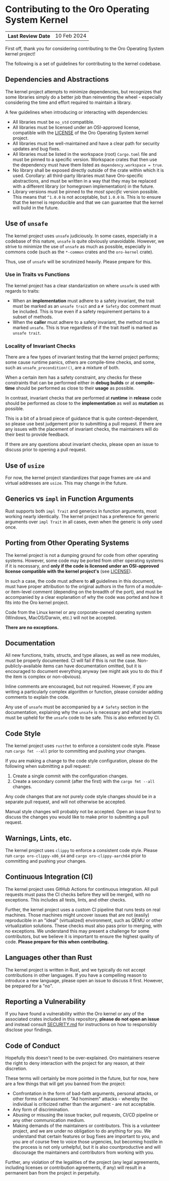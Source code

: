 # Contributing to the Oro Operating System Kernel

<table>
	<tr>
		<th align="left"><strong>Last Review Date</strong></th>
		<td>10 Feb 2024</td>
	</tr>
</table>

First off, thank you for considering contributing to the
Oro Operating System kernel project!

The following is a set of guidelines for contributing to the
kernel codebase.

## Dependencies and Abstractions
The kernel project attempts to minimize dependencies, but
recognizes that some libraries simply do a better job than
reinventing the wheel - especially considering the time and
effort required to maintain a library.

A few guidelines when introducing or interacting with dependencies:

- All libraries must be `no_std` compatible.
- All libraries must be licensed under an OSI-approved license,
  compatible with the [LICENSE](LICENSE) of the Oro Operating System
  kernel project.
- All libraries must be well-maintained and have a clear path for
  security updates and bug fixes.
- All libraries must be listed in the workspace (root) `Cargo.toml`
  file and must be pinned to a specific version. Workspace crates that
  then use the dependency must have them listed as `dependency.workspace = true`.
- No library shall be exposed directly outside of the crate within which
  it is used. Corollary: all third-party libraries must have Oro-specific
  abstractions, and must be written in a way that they may be replaced
  with a different library (or homegrown implementation) in the future.
- Library versions must be pinned to the _most specific_ version possible.
  This means that `^1.0.0` is not acceptable, but `1.0.0` is. This is to
  ensure that the kernel is reproducible and that we can guarantee that
  the kernel will build in the future.

## Use of `unsafe`
The kernel project uses `unsafe` judiciously. In some cases, especially
in a codebase of this nature, `unsafe` is quite obviously unavoidable.
However, we strive to minimize the use of `unsafe` as much as possible,
especially in commons code (such as the `*-common` crates and the `oro-kernel`
crate).

Thus, use of `unsafe` will be scrutinized heavily. Please prepare for this.

### Use in Traits vs Functions
The kernel project has a clear standarization on where `unsafe` is used
with regards to traits:

- When an **implementation** must adhere to a safety invariant, the trait
  must be marked as an `unsafe trait` and a `# Safety` doc comment must
  be included. This is true even if a safety requirement pertains to a subset
  of methods.
- When the **caller** must adhere to a safety invariant, the method
  must be marked `unsafe`. This is true regardless of if the trait itself
  is marked as `unsafe trait`.

### Locality of Invariant Checks
There are a few types of invariant testing that the kernel project performs;
some cause runtime panics, others are compile-time checks, and some, such as
`unsafe_precondition!()`, are a mixture of both.

When a certain item has a safety constraint, any checks for these constraints
that can be performed either in **debug builds** or at **compile-time** should be
performed as close to their **usage** as possible.

In contrast, invariant checks that are performed at **runtime** in **release**
code should be performed as close to the **implementation** as well as
**mutation** as possible.

This is a bit of a broad piece of guidance that is quite context-dependent,
so please use best judgement prior to submitting a pull request. If there are
any issues with the placement of invariant checks, the maintainers will
do their best to provide feedback.

If there are any questions about invariant checks, please open an issue
to discuss prior to opening a pull request.

## Use of `usize`
For now, the kernel project standardizes that page frames are `u64` and
virtual addresses are `usize`. This may change in the future.

## Generics vs `impl` in Function Arguments
Rust supports both `impl Trait` and generics in function arguments, most working
nearly identically. The kernel project has a preference for generic arguments
over `impl Trait` in all cases, even when the generic is only used once.

## Porting from Other Operating Systems
The kernel project is not a dumping ground for code from other operating
systems. However, some code may be ported from other operating systems
if it is necessary, and **only if the code is licensed under an OSI-approved
license compatible with the kernel project's** (see [LICENSE](LICENSE)).

In such a case, the code must adhere to **all** guidelines in this document,
must have proper attribution to the original authors in the form of a module-
or item-level comment (depending on the breadth of the port), and must be
accompanied by a clear explanation of why the code was ported and how it
fits into the Oro kernel project.

Code from the Linux kernel or any corporate-owned
operating system (Windows, MacOS/Darwin, etc.) will not be accepted.

**There are no exceptions.**

## Documentation
All new functions, traits, structs, and type aliases, as well as new modules,
must be properly documented. CI will fail if this is not the case.
Non-publicly-available items can have documentation omitted, but it is
encouraged to document everything anyway (we might ask you to do this
if the item is complex or non-obvious).

Inline comments are encouraged, but not required. However, if you are
writing a particularly complex algorithm or function, please consider
adding comments to explain the code.

Any use of `unsafe` must be accompanied by a `# Safety` section in the
documentation, explaining why the `unsafe` is necessary and what invariants
must be upheld for the `unsafe` code to be safe. This is also enforced
by CI.

## Code Style
The kernel project uses `rustfmt` to enforce a consistent code style.
Please run `cargo fmt --all` prior to committing and pushing your changes.

If you are making a change to the code style configuration, please do the
following when submitting a pull request:

1. Create a single commit with the configuration changes.
2. Create a secondary commit (after the first) with the `cargo fmt --all`
   changes.

Any code changes that are not purely code style changes should be in a
separate pull request, and will not otherwise be accepted.

Manual style changes will probably not be accepted. Open an issue first
to discuss the changes you would like to make prior to submitting a
pull request.

## Warnings, Lints, etc.
The kernel project uses `clippy` to enforce a consistent code style.
Please run `cargo oro-clippy-x86_64` and `cargo oro-clippy-aarch64`
prior to committing and pushing your changes.

## Continuous Integration (CI)
The kernel project uses GitHub Actions for continuous integration.
All pull requests must pass the CI checks before they will be merged, with
no exceptions. This includes all tests, lints, and other checks.

Further, the kernel project uses a custom CI pipeline that runs tests
on real machines. Those machines might uncover issues that are not
(easily) reproducible in an "ideal" (virtualized) environment, such as
QEMU or other virtualization solutions. These checks must also pass
prior to merging, with no exceptions. We understand this may present
a challenge for some contributors, but we believe it is important to
ensure the highest quality of code. **Please prepare for this when
contributing.**

## Languages other than Rust
The kernel project is written in Rust, and we typically do not accept
contributions in other languages. If you have a compelling reason to
introduce a new language, please open an issue to discuss it first.
However, be prepared for a "no".

## Reporting a Vulnerability
If you have found a vulnerability within the Oro kernel or any of the associated
crates included in this repository, **please do not open an issue** and instead
consult [SECURITY.md](SECURITY.md) for instructions on how to responsibly disclose
your findings.

## Code of Conduct
Hopefully this doesn't need to be over-explained. Oro maintainers reserve
the right to deny interaction with the project for any reason, at their
discretion.

These terms will certainly be more pointed in the future, but for now,
here are a few things that will get you banned from the project:

- Confrontation in the form of bad-faith arguments, personal attacks, or
  other forms of harassment. "Ad hominem" attacks - whereby the individual
  is criticized rather than the argument - are not acceptable.
- Any form of discrimination.
- Abusing or misusing the issue tracker, pull requests, CI/CD pipeline or
  any other communication medium.
- Making demands of the maintainers or contributors. This is a volunteer
  project, and we are under no obligation to do anything for you. We understand
  that certain features or bug fixes are important to you, and you are of course
  free to voice those urgencies, but becoming hostile in the process is
  not only unhelpful, but it is also countproductive and will discourage
  the maintainers and contributors from working with you.

Further, any violation of the legalities of the project (any legal agreements,
including licenses or contribution agreements, if any) will result in a
permanent ban from the project in perpetuity.
